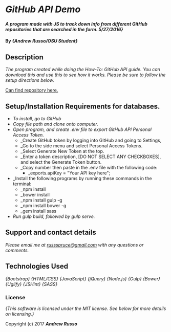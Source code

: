 # _GitHub API Demo_

#### _A program made with JS to track down info from different GitHub repositories that are searched in the form. 5/27/2016}_

#### By _**{Andrew Russo/OSU Student}**_

## Description

_The program created while doing the How-To: GitHub API guide.  You can download this and use this to see how it works.  Please be sure to follow the setup directions below._

[Can find repository here.](https://github.com/Russspruce/github_API_demo.git)

## Setup/Installation Requirements for databases.

* _To install, go to GitHub_
* _Copy file path and clone onto computer._
* _Open program, and create .env file to export GitHub API Personal Access Token._
  * _Create GitHub token by logging into GitHub and going to Settings,
  * _Go to the side menu and select Personal Access Tokens.
  * _Select Generate New Token at the top.
  * _Enter a token description, [DO NOT SELECT ANY CHECKBOXES], and select the Generate Token button.
  * _Copy number then paste in the .env file with the following code:
    * _exports.apiKey = "Your API key here";
* _Install the following programs by running these commands in the terminal:
  * _npm install
  * _bower install
  * _npm install gulp -g
  * _npm install bower -g
  * _gem install sass
* _Run gulp build, followed by gulp serve._


## Support and contact details

_Please email me at russspruce@gmail.com with any questions or comments._

## Technologies Used

_{Bootstrap}_
_{HTML/CSS}_
_{JavaScript}_
_{jQuery}_
_{Node.js}_
_{Gulp}_
_{Bower}_
_{Uglify}_
_{JSHint}_
_{SASS}_


### License

*{This software is licensed under the MIT license.  See below for more details on licensing.}*

Copyright (c) 2017 **_Andrew Russo_**
